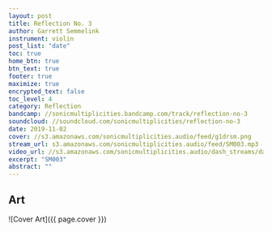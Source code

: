```yaml
---
layout: post
title: Reflection No. 3
author: Garrett Semmelink
instrument: violin
post_list: "date"
toc: true
home_btn: true
btn_text: true
footer: true
maximize: true
encrypted_text: false
toc_level: 4
category: Reflection
bandcamp: //sonicmultiplicities.bandcamp.com/track/reflection-no-3
soundcloud: //soundcloud.com/sonicmultiplicities/reflection-no-3
date: 2019-11-02
cover: //s3.amazonaws.com/sonicmultiplicities.audio/feed/g1drsm.png
stream_url: s3.amazonaws.com/sonicmultiplicities.audio/feed/SM003.mp3
video_url: //s3.amazonaws.com/sonicmultiplicities.audio/dash_streams/dash16/dash.mpd
excerpt: "SM003"
abstract: ""
---
```


## Art

![Cover Art]({{ page.cover  }})
